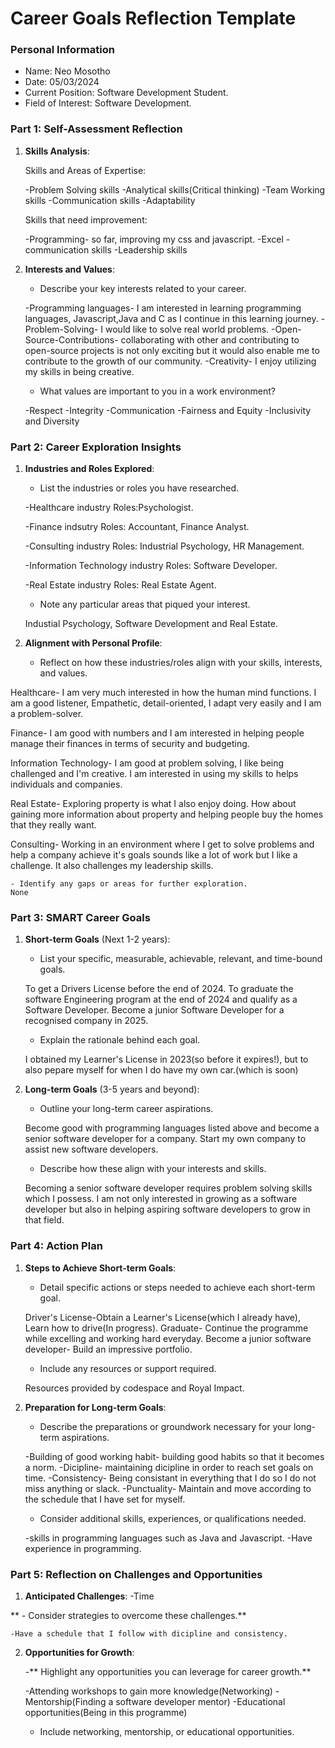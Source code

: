 
# Career Goals Reflection Template


### Personal Information

- Name: Neo Mosotho
- Date: 05/03/2024
- Current Position: Software Development Student.
- Field of Interest: Software Development.

### Part 1: Self-Assessment Reflection

1. **Skills Analysis**:
    
    Skills and Areas of Expertise:

    -Problem Solving skills
    -Analytical skills(Critical thinking)
    -Team Working skills
    -Communication skills
    -Adaptability

    Skills that need improvement:

    -Programming- so far, improving my css and javascript.
    -Excel
    -communication skills
    -Leadership skills

2. **Interests and Values**:
    
    - Describe your key interests related to your career.

    -Programming languages- I am interested in learning programming languages, Javascript,Java and C as I continue in this learning journey.
    -Problem-Solving- I would like to solve real world problems.
    -Open-Source-Contributions- collaborating with other and contributing to open-source projects is not only exciting but it would also enable me to contribute to the growth of our community.
    -Creativity- I enjoy utilizing my skills in being creative.

    - What values are important to you in a work environment?

    -Respect
    -Integrity
    -Communication
    -Fairness and Equity
    -Inclusivity and Diversity

### Part 2: Career Exploration Insights

1. **Industries and Roles Explored**:
    
    - List the industries or roles you have researched.

    -Healthcare industry
    Roles:Psychologist.

    -Finance indsutry
    Roles: Accountant, Finance Analyst.

    -Consulting industry
    Roles: Industrial Psychology, HR Management.

    -Information Technology industry
    Roles: Software Developer.

    -Real Estate industry
    Roles: Real Estate Agent.

    - Note any particular areas that piqued your interest.

    Industial Psychology, Software Development and Real Estate.

2. **Alignment with Personal Profile**:
    
    - Reflect on how these industries/roles align with your skills, interests, and values.

Healthcare- I am very much interested in how the human mind functions. I am a good listener, Empathetic, detail-oriented, I adapt very easily and I am a problem-solver. 

Finance- I am good with numbers and I am interested in helping people manage their finances in terms of security and budgeting.

Information Technology- I am good at problem solving, I like being challenged and I'm creative. I am interested in using my skills to helps individuals and companies.

Real Estate- Exploring property is what I also enjoy doing. How about gaining more information about property and helping people buy the homes that they  really want. 

Consulting- Working in an environment where I get to solve problems and help a company achieve it's goals sounds like a lot of work but I like a challenge. It also challenges my leadership skills.

    - Identify any gaps or areas for further exploration.
    None

### Part 3: SMART Career Goals

1. **Short-term Goals** (Next 1-2 years):
    
    - List your specific, measurable, achievable, relevant, and time-bound goals.

    To get a Drivers License before the end of 2024.
    To graduate the software Engineering program at the end of 2024 and qualify as a Software Developer.
    Become a junior Software Developer for a recognised company in 2025.

    - Explain the rationale behind each goal.

    I obtained my Learner's License in 2023(so before it expires!), but to also pepare myself for when I do have my own car.(which is soon)

2. **Long-term Goals** (3-5 years and beyond):
    
    - Outline your long-term career aspirations.

    Become good with programming languages listed above and become a senior software developer for a company.
    Start my own company to assist new software developers.

    - Describe how these align with your interests and skills.

    Becoming a senior software developer requires problem solving skills which I possess.
    I am not only interested in growing as a software developer but also in helping aspiring software developers to grow in that field.

### Part 4: Action Plan

1. **Steps to Achieve Short-term Goals**:
    
    - Detail specific actions or steps needed to achieve each short-term goal.

    Driver's License-Obtain a Learner's License(which I already have), Learn how to drive(In progress).
    Graduate- Continue the programme while excelling and working hard everyday.
    Become a junior software developer- Build an impressive portfolio.

    - Include any resources or support required.

    Resources provided by codespace and Royal Impact.
2. **Preparation for Long-term Goals**:
    
    - Describe the preparations or groundwork necessary for your long-term aspirations.

    -Building of good working habit- building good habits so that it becomes a norm.
    -Dicipline- maintaining dicipline in order to reach set goals on time. 
    -Consistency- Being consistant in everything that I do so I do not miss anything or slack.
    -Punctuality- Maintain and move according to the schedule that I have set for myself.

    - Consider additional skills, experiences, or qualifications needed.

    -skills in programming languages such as Java and Javascript.
    -Have experience in programming.

### Part 5: Reflection on Challenges and Opportunities

1. **Anticipated Challenges**:
    -Time

**    - Consider strategies to overcome these challenges.**

    -Have a schedule that I follow with dicipline and consistency.

2. **Opportunities for Growth**:
    
    -** Highlight any opportunities you can leverage for career growth.**

    -Attending workshops to gain more knowledge(Networking)
    -Mentorship(Finding a software developer mentor)
    -Educational opportunities(Being in this programme)
    
    - Include networking, mentorship, or educational opportunities.





